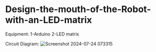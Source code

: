 # Design-the-mouth-of-the-Robot-with-an-LED-matrix

Equipment: 1-Arduino 2-LED matrix

Circuit Diagram:
![Screenshot 2024-07-24 073315](https://github.com/user-attachments/assets/631efb48-e761-40bf-b739-eb5dbc79baf6)
